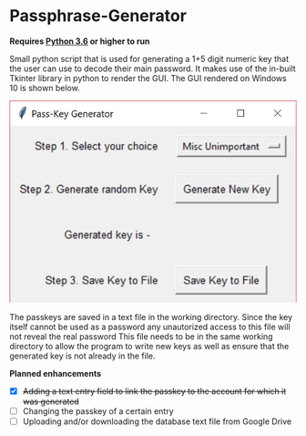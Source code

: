 # Passphrase-Generator

__Requires [Python 3.6](https://www.python.org/downloads/release/python-362/) or higher to run__

Small python script that is used for generating a 1+5 digit numeric key that the user can use to decode their main password.
It makes use of the in-built Tkinter library in python to render the GUI. The GUI rendered on Windows 10 is shown below.

![](./pass-key-gen.PNG)

The passkeys are saved in a text file in the working directory. Since the key itself cannot be used as a password any unautorized access to this file will not reveal the real password
This file needs to be in the same working directory to allow the program to write new keys as well as ensure that the generated key is not already in the file.

__Planned enhancements__
- [x] ~~Adding a text entry field to link the passkey to the account for which it was generated~~
- [ ] Changing the passkey of a certain entry
- [ ] Uploading and/or downloading the database text file from Google Drive
